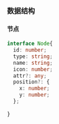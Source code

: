 ### 数据结构

#### 节点

```ts
interface Node{
  id: number;
  type: string;
  name: string;
  icon: number;
  attr?: any;
  position?: {
    x: number;
    y: number;
  };
  
}
```

